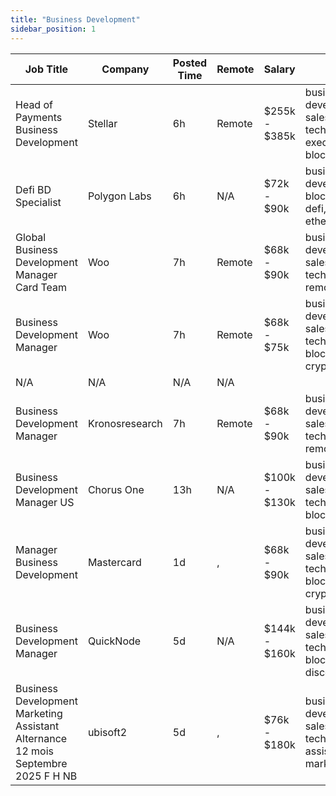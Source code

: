 ```yaml
---
title: "Business Development"
sidebar_position: 1
---
```


| Job Title | Company | Posted Time | Remote | Salary | Tags | Apply Link |
|-----------|---------|-------------|--------|--------|------|------------|
| Head of Payments Business Development | Stellar | 6h | Remote | $255k - $385k | business development, sales, non tech, executive, blockchain | [Apply](https://web3.career/head-of-payments-business-development-stellar/97571) |
| Defi BD Specialist | Polygon Labs | 6h | N/A | $72k - $90k | business development, blockchain, defi, discord, ethereum | [Apply](https://web3.career/defi-bd-specialist-polygonlabs/101833) |
| Global Business Development Manager Card Team | Woo | 7h | Remote | $68k - $90k | business development, sales, non tech, crypto, remote | [Apply](https://web3.career/global-business-development-manager-card-team-woo/95645) |
| Business Development Manager | Woo | 7h | Remote | $68k - $75k | business development, sales, non tech, blockchain, crypto | [Apply](https://web3.career/business-development-manager-woo/95644) |
| N/A | N/A | N/A | N/A |  |  | [Apply](https://web3.career/metana) |
| Business Development Manager | Kronosresearch | 7h | Remote | $68k - $90k | business development, sales, non tech, crypto, remote | [Apply](https://web3.career/business-development-manager-kronosresearch/101802) |
| Business Development Manager US | Chorus One | 13h | N/A | $100k - $130k | business development, sales, non tech, remote, blockchain | [Apply](https://web3.career/business-development-manager-us-chorusone1/101789) |
| Manager Business Development | Mastercard | 1d | , | $68k - $90k | business development, sales, non tech, blockchain, crypto | [Apply](https://web3.career/manager-business-development-mastercard/101764) |
| Business Development Manager | QuickNode | 5d | N/A | $144k - $160k | business development, sales, non tech, blockchain, discord | [Apply](https://web3.career/business-development-manager-quicknode/101671) |
| Business Development Marketing Assistant Alternance 12 mois Septembre 2025 F H NB | ubisoft2 | 5d | , | $76k - $180k | business development, sales, non tech, virtual assistant, marketing | [Apply](https://web3.career/business-development-marketing-assistant-alternance-12-mois-septembre-2025-f-h-nb-ubisoft2/101657) |
